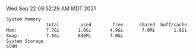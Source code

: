 Wed Sep 22 09:52:29 AM MDT 2021
```bash
System Memory
               total        used        free      shared  buff/cache   available
Mem:           7.7Gi       1.0Gi       4.9Gi       7.0Mi       1.8Gi       6.3Gi
Swap:          7.6Gi       696Mi       7.0Gi
System Storage
654M	.
```
